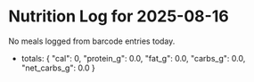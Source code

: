 # Nutrition Log for 2025-08-16

No meals logged from barcode entries today.
- totals: { "cal": 0, "protein_g": 0.0, "fat_g": 0.0, "carbs_g": 0.0, "net_carbs_g": 0.0 }
